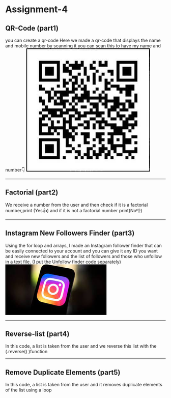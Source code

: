 # Assignment-4

## QR-Code (part1)
you can create a qr-code
Here we made a qr-code that displays the name and mobile number by scanning it
you can scan this to have my name and number👇
![Alt text](img\qr_code.jpg)

---
## Factorial (part2)
We receive a number from the user and then check if it is a factorial number,print (Yes👍) and if it is not a factorial number print(No👎)

---
## Instagram New Followers Finder (part3)
Using the for loop and arrays, I made an Instagram follower finder that can be easily connected to your account and you can give it any ID you want and receive new followers and the list of followers and those who unfollow in a text file. (I put the Unfollow finder code separately)
![Alt text](img\instagram.jpg)

---

## Reverse-list (part4)
In this code, a list is taken from the user and we reverse this list with the (.reverse() )function

---
## Remove Duplicate Elements (part5)
In this code, a list is taken from the user and it removes duplicate elements of the list using a loop